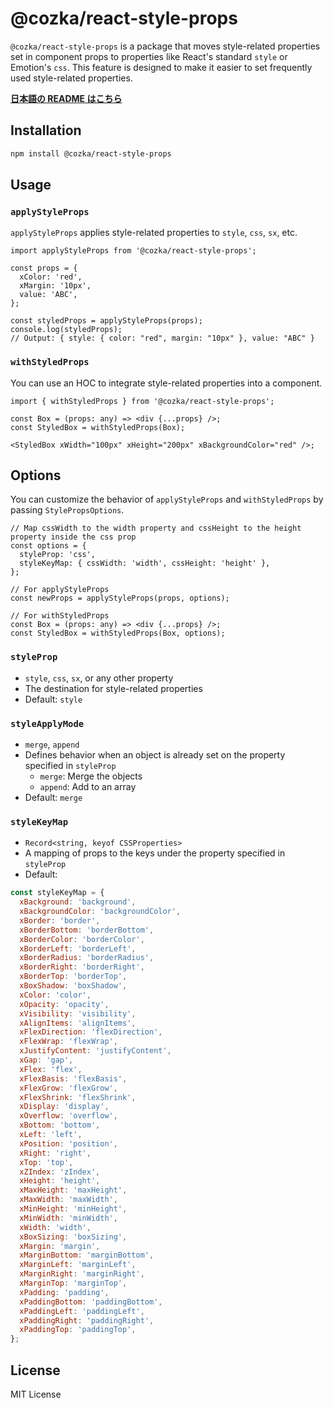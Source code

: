 # @cozka/react-style-props

`@cozka/react-style-props` is a package that moves style-related properties set in component props to properties like React's standard `style` or Emotion's `css`.
This feature is designed to make it easier to set frequently used style-related properties.

**[日本語の README はこちら](./README.ja.md)**

## Installation

```sh
npm install @cozka/react-style-props
```

## Usage

### `applyStyleProps`

`applyStyleProps` applies style-related properties to `style`, `css`, `sx`, etc.

```tsx
import applyStyleProps from '@cozka/react-style-props';

const props = {
  xColor: 'red',
  xMargin: '10px',
  value: 'ABC',
};

const styledProps = applyStyleProps(props);
console.log(styledProps);
// Output: { style: { color: "red", margin: "10px" }, value: "ABC" }
```

### `withStyledProps`

You can use an HOC to integrate style-related properties into a component.

```tsx
import { withStyledProps } from '@cozka/react-style-props';

const Box = (props: any) => <div {...props} />;
const StyledBox = withStyledProps(Box);

<StyledBox xWidth="100px" xHeight="200px" xBackgroundColor="red" />;
```

## Options

You can customize the behavior of `applyStyleProps` and `withStyledProps` by passing `StylePropsOptions`.

```tsx
// Map cssWidth to the width property and cssHeight to the height property inside the css prop
const options = {
  styleProp: 'css',
  styleKeyMap: { cssWidth: 'width', cssHeight: 'height' },
};

// For applyStyleProps
const newProps = applyStyleProps(props, options);

// For withStyledProps
const Box = (props: any) => <div {...props} />;
const StyledBox = withStyledProps(Box, options);
```

### `styleProp`

- `style`, `css`, `sx`, or any other property
- The destination for style-related properties
- Default: `style`

### `styleApplyMode`

- `merge`, `append`
- Defines behavior when an object is already set on the property specified in `styleProp`
  - `merge`: Merge the objects
  - `append`: Add to an array
- Default: `merge`

### `styleKeyMap`

- `Record<string, keyof CSSProperties>`
- A mapping of props to the keys under the property specified in `styleProp`
- Default:

```js
const styleKeyMap = {
  xBackground: 'background',
  xBackgroundColor: 'backgroundColor',
  xBorder: 'border',
  xBorderBottom: 'borderBottom',
  xBorderColor: 'borderColor',
  xBorderLeft: 'borderLeft',
  xBorderRadius: 'borderRadius',
  xBorderRight: 'borderRight',
  xBorderTop: 'borderTop',
  xBoxShadow: 'boxShadow',
  xColor: 'color',
  xOpacity: 'opacity',
  xVisibility: 'visibility',
  xAlignItems: 'alignItems',
  xFlexDirection: 'flexDirection',
  xFlexWrap: 'flexWrap',
  xJustifyContent: 'justifyContent',
  xGap: 'gap',
  xFlex: 'flex',
  xFlexBasis: 'flexBasis',
  xFlexGrow: 'flexGrow',
  xFlexShrink: 'flexShrink',
  xDisplay: 'display',
  xOverflow: 'overflow',
  xBottom: 'bottom',
  xLeft: 'left',
  xPosition: 'position',
  xRight: 'right',
  xTop: 'top',
  xZIndex: 'zIndex',
  xHeight: 'height',
  xMaxHeight: 'maxHeight',
  xMaxWidth: 'maxWidth',
  xMinHeight: 'minHeight',
  xMinWidth: 'minWidth',
  xWidth: 'width',
  xBoxSizing: 'boxSizing',
  xMargin: 'margin',
  xMarginBottom: 'marginBottom',
  xMarginLeft: 'marginLeft',
  xMarginRight: 'marginRight',
  xMarginTop: 'marginTop',
  xPadding: 'padding',
  xPaddingBottom: 'paddingBottom',
  xPaddingLeft: 'paddingLeft',
  xPaddingRight: 'paddingRight',
  xPaddingTop: 'paddingTop',
};
```

## License

MIT License
